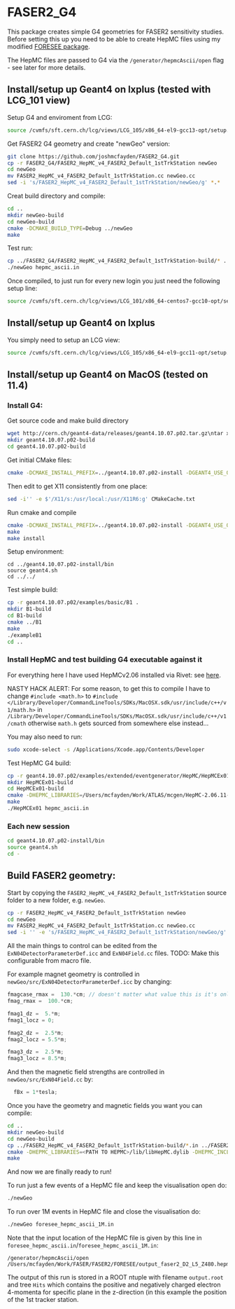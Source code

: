 # FASER2_G4

This package creates simple G4 geometries for FASER2 sensitivity studies.
Before setting this up you need to be able to create HepMC files using my modified [FORESEE package](https://github.com/joshmcfayden/FORESEE).

The HepMC files are passed to G4 via the `/generator/hepmcAscii/open` flag - see later for more details.

## Install/setup up Geant4 on lxplus (tested with LCG_101 view)

Setup G4 and enviroment from LCG:
```bash
source /cvmfs/sft.cern.ch/lcg/views/LCG_105/x86_64-el9-gcc13-opt/setup.sh
```

Get FASER2 G4 geometry and create "newGeo" version:
```bash
git clone https://github.com/joshmcfayden/FASER2_G4.git
cp -r FASER2_G4/FASER2_HepMC_v4_FASER2_Default_1stTrkStation newGeo
cd newGeo
mv FASER2_HepMC_v4_FASER2_Default_1stTrkStation.cc newGeo.cc
sed -i 's/FASER2_HepMC_v4_FASER2_Default_1stTrkStation/newGeo/g' *.*
```

Creat build directory and compile:
```bash
cd ..
mkdir newGeo-build
cd newGeo-build
cmake -DCMAKE_BUILD_TYPE=Debug ../newGeo
make
```

Test run:
```bash
cp ../FASER2_G4/FASER2_HepMC_v4_FASER2_Default_1stTrkStation-build/* .
./newGeo hepmc_ascii.in
```

Once compiled, to just run for every new login you just need the following setup line:
```bash
source /cvmfs/sft.cern.ch/lcg/views/LCG_101/x86_64-centos7-gcc10-opt/setup.sh
```



## Install/setup up Geant4 on lxplus

You simply need to setup an LCG view:
```bash
source /cvmfs/sft.cern.ch/lcg/views/LCG_105/x86_64-el9-gcc11-opt/setup.sh
```


## Install/setup up Geant4 on MacOS (tested on 11.4)

### Install G4:

Get source code and make build directory

```bash
wget http://cern.ch/geant4-data/releases/geant4.10.07.p02.tar.gz\ntar xvzf geant4.10.07.p02.tar.gz\nmkdir geant4.10.07-build\ncd geant4.10.07-build
mkdir geant4.10.07.p02-build
cd geant4.10.07.p02-build
```

Get initial CMake files:

```bash
cmake -DCMAKE_INSTALL_PREFIX=../geant4.10.07.p02-install -DGEANT4_USE_OPENGL_X11=ON -DGEANT4_INSTALL_DATA=ON -DXQuartzGL_INCLUDE_DIR=/usr/X11R6/include -DXQuartzGL_gl_LIBRARY=/usr/X11R6/lib/libGL.dylib -DXQuartzGL_glu_LIBRARY=/usr/X11R6/lib/libGLU.dylib ../geant4.10.07.p02
```

Then edit to get X11 consistently from one place:
```bash
sed -i'' -e $'/X11/s:/usr/local:/usr/X11R6:g' CMakeCache.txt
```

Run cmake and compile
```bash
cmake -DCMAKE_INSTALL_PREFIX=../geant4.10.07.p02-install -DGEANT4_USE_OPENGL_X11=ON -DGEANT4_INSTALL_DATA=ON -DXQuartzGL_INCLUDE_DIR=/usr/X11R6/include -DXQuartzGL_gl_LIBRARY=/usr/X11R6/lib/libGL.dylib -DXQuartzGL_glu_LIBRARY=/usr/X11R6/lib/libGLU.dylib -DGEANT4_USE_QT=ON -DCMAKE_PREFIX_PATH=/usr/local//Cellar/qt@5/5.15.2/lib/cmake/ ../geant4.10.07.p02
make 
make install
```

Setup environment:
```
cd ../geant4.10.07.p02-install/bin
source geant4.sh
cd ../../
```

Test simple build:
```bash
cp -r geant4.10.07.p02/examples/basic/B1 .
mkdir B1-build
cd B1-build
cmake ../B1
make
./exampleB1
cd ..
```


### Install HepMC and test building G4 executable against it

For everything here I have used HepMCv2.06 installed via Rivet: see [here](https://gitlab.com/hepcedar/rivet/-/blob/release-3-1-x/doc/tutorials/installation.md).

NASTY HACK ALERT: For some reason, to get this to compile I have to change `#include <math.h>` to `#include </Library/Developer/CommandLineTools/SDKs/MacOSX.sdk/usr/include/c++/v1/math.h>` in `/Library/Developer/CommandLineTools/SDKs/MacOSX.sdk/usr/include/c++/v1/cmath` otherwise `math.h` gets sourced from somewhere else instead...

You may also need to run:
```bash
sudo xcode-select -s /Applications/Xcode.app/Contents/Developer
```

Test HepMC G4 build:
```bash
cp -r geant4.10.07.p02/examples/extended/eventgenerator/HepMC/HepMCEx01 .
mkdir HepMCEx01-build
cd HepMCEx01-build
cmake -DHEPMC_LIBRARIES=/Users/mcfayden/Work/ATLAS/mcgen/HepMC-2.06.11-build/lib/libHepMC.dylib -DHEPMC_INCLUDE_DIR=/Users/mcfayden/Work/ATLAS/mcgen/HepMC-2.06.11/ ../HepMCEx01
make
./HepMCEx01 hepmc_ascii.in
```

### Each new session
```bash
cd geant4.10.07.p02-install/bin
source geant4.sh
cd -
```

## Build FASER2 geometry:

Start by copying the `FASER2_HepMC_v4_FASER2_Default_1stTrkStation` source folder to a new folder, e.g. `newGeo`.
```bash
cp -r FASER2_HepMC_v4_FASER2_Default_1stTrkStation newGeo
cd newGeo
mv FASER2_HepMC_v4_FASER2_Default_1stTrkStation.cc newGeo.cc
sed -i '' -e 's/FASER2_HepMC_v4_FASER2_Default_1stTrkStation/newGeo/g' *.*
```


All the main things to control can be edited from the `ExN04DetectorParameterDef.icc` and `ExN04Field.cc` files.
TODO: Make this configurable from macro file.

For example magnet geometry is controlled in `newGeo/src/ExN04DetectorParameterDef.icc` by changing:
```cpp
fmagcase_rmax =  130.*cm; // doesn't matter what value this is it's only used for visualisation 
fmag_rmax =  100.*cm;

fmag1_dz =  5.*m;
fmag1_locz = 0;

fmag2_dz =  2.5*m;
fmag2_locz = 5.5*m;

fmag3_dz =  2.5*m;
fmag3_locz = 8.5*m;
```

And then the magnetic field strengths are controlled in `newGeo/src/ExN04Field.cc` by:
```cpp
  fBx = 1*tesla;
```

Once you have the geometry and magnetic fields you want you can compile:
```bash
cd ..
mkdir newGeo-build
cd newGeo-build
cp ../FASER2_HepMC_v4_FASER2_Default_1stTrkStation-build/*.in ../FASER2_HepMC_v4_FASER2_Default_1stTrkStation-build/*.mac .
cmake -DHEPMC_LIBRARIES=<PATH TO HEPMC>/lib/libHepMC.dylib -DHEPMC_INCLUDE_DIR=<PATH TO HEPMC> ../newGeo
make
```

And now we are finally ready to run!

To run just a few events of a HepMC file and keep the visualisation open do:
```bash
./newGeo
```

To run over 1M events in HepMC file and close the visualisation do:
```bash
./newGeo foresee_hepmc_ascii_1M.in
```

Note that the input location of the HepMC file is given by this line in `foresee_hepmc_ascii.in`/`foresee_hepmc_ascii_1M.in`:
```
/generator/hepmcAscii/open /Users/mcfayden/Work/FASER/FASER2/FORESEE/output_faser2_D2_L5_Z480.hepmc
```

The output of this run is stored in a ROOT ntuple with filename `output.root` and tree `Hits` which contains the positive and negatively charged electron 4-momenta for specific plane in the z-direction (in this example the position of the 1st tracker station.


